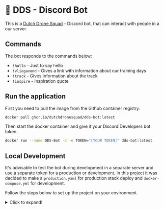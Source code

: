 # 🤖 DDS - Discord Bot

This is a [Dutch Drone Squad][dds] - Discord bot, that can interact with people in a our server.

## Commands

The bot responds to the commands below:

- `!hallo` - Just to say hello
- `!vliegavond` - Gives a link with information about our training days
- `!track` -  Gives information about the track
- `!inspire` - Inspiration quote

## Run the application

First you need to pull the image from the Github container registry.

```bash
docker pull ghcr.io/dutchdronesquad/dds-bot:latest
```

Then start the docker container and give it your Discord Developers bot token.

```bash
docker run --name DDS-Bot -d -e TOKEN="[YOUR TOKEN]" dds-bot:latest
```

## Local Development

It's advisable to test the bot during development in a separate server and use
a separate token for a production or development. In this project it was
decided to make a `production.yaml` for production stack deploy and
`docker-compose.yml` for development.

Follow the steps below to set up the project on your environment.

<details>
  <summary>Click to expand!</summary>

Create a virtual environment with Python 3.9 or higher and install the required packages:

```bash
pip3 install -r requirements.txt
```

Create an `.env` file and enter your **TOKEN**.

```bash
cp .env.example .env
```

### Run it

To run it on your development setup, you can either run it as single docker container by building and running the container.

```bash
docker build -t dds-bot-dev .
docker run --name DDS-Bot-Dev -d -e TOKEN="[YOUR TOKEN]" dds-bot-dev
```

or with the help of docker-compose:

```bash
docker-compose up -d
```

</details>

[dds]: https://dutchdronesquad.nl